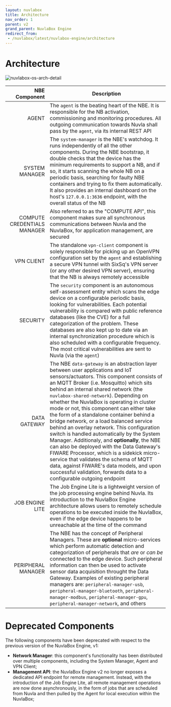 ```yaml
---
layout: nuvlabox
title: Architecture
nav_order: 1
parent: v2
grand_parent: NuvlaBox Engine
redirect_from:
 - /nuvlabox/latest/nuvlabox-engine/architecture
---
```


Architecture
========

![nuvlabox-os-arch-detail](/assets/img/nuvlabox-engine-arch-v2.png)

| NBE Component 	| Description 	|
|-:	|-	|
| AGENT 	| The `agent` is the beating heart of the NBE. It is responsible for the NB activation, commissioning and monitoring procedures. All outgoing communication towards Nuvla shall pass by the `agent`, via its internal REST API	|
| SYSTEM MANAGER 	| The `system-manager` is the NBE's watchdog. It runs independently of all the other components. During the NBE bootstrap, it double checks that the device has the minimum requirements to support a NB, and if so, it starts scanning the whole NB on a periodic basis, searching for faulty NBE containers and trying to fix them automatically. It also provides an internal dashboard on the host's `127.0.0.1:3636` endpoint, with the overall status of the NB |
| COMPUTE CREDENTIALS MANAGER | Also referred to as the "COMPUTE API", this component makes sure all synchronous communications between Nuvla and the NuvlaBox, for application management, are secured | 
| VPN CLIENT 	| The standalone `vpn-client` component is solely responsible for picking up an OpenVPN configuration set by the `agent` and establishing a secure VPN tunnel with SixSq's VPN server (or any other desired VPN server), ensuring that the NB is always remotely accessible |
| SECURITY 	| The `security` component is an autonomous self-assessment entity which scans the edge device on a configurable periodic basis, looking for vulnerabilities. Each potential vulnerability is compared with public reference databases (like the CVE) for a full categorization of the problem. These databases are also kept up to date via an internal synchronization procedure which is also scheduled with a configurable frequency. The most critical vulnerabilities are sent to Nuvla (via the `agent`) |
| DATA GATEWAY 	| The NBE `data-gateway` is an abstraction layer between user applications and IoT sensors/actuators. This component consists of an MQTT Broker (i.e. Mosquitto) which sits behind an internal shared network (the `nuvlabox-shared-network`). Depending on whether the NuvlaBox is operating in cluster mode or not, this component can either take the form of a standalone container behind a bridge network, or a load balanced service behind an overlay network. This configuration switch is handled automatically by the System Manager. Additionaly, and **optionally**, the NBE can also be deployed with the Data Gateway's FIWARE Processor, which is a sidekick micro-service that validates the schema of MQTT data, against FIWARE's data models, and upon successful validation, forwards data to a configurable outgoing endpoint |
| JOB ENGINE LITE | The Job Engine Lite is a lightweight version of the job processing engine behind Nuvla. Its introduction to the NuvlaBox Engine architecture allows users to remotely schedule operations to be executed inside the NuvlaBox, even if the edge device happens to be unreachable at the time of the command |
| PERIPHERAL MANAGER 	| The NBE has the concept of Peripheral Managers. These are **optional** micro-services which perform automatic detection and categorization of peripherals that *are* or *can be* connected to the edge device. Such peripheral information can then be used to activate sensor data acquisition throught the Data Gateway. Examples of existing peripheral managers are: `peripheral-manager-usb`, `peripheral-manager-bluetooth`, `peripheral-manager-modbus`, `peripheral-manager-gpu`, `peripheral-manager-network`, and others |


Deprecated Components
========

The following components have been deprecated with respect to the previous version of the NuvlaBox Engine, v1:

 - **Network Manager**: this component's functionality has been distributed over multiple components, including the System Manager, Agent and VPN Client;
 - **Management API**: the NuvlaBox Engine v2 no longer exposes a dedicated API endpoint for remote management. Instead, with the introduction of the Job Engine Lite, all remote management operations are now done asynchronously, in the form of jobs that are scheduled from Nuvla and then pulled by the Agent for local execution within the NuvlaBox;